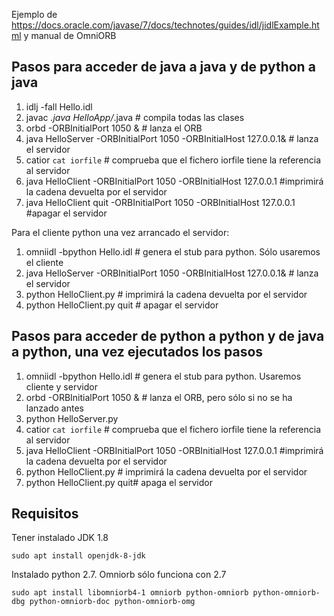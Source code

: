 Ejemplo de https://docs.oracle.com/javase/7/docs/technotes/guides/idl/jidlExample.html y manual de OmniORB

Pasos para acceder de java a java y de python a java
-----

1. idlj -fall  Hello.idl
2. javac *.java HelloApp/*.java # compila todas las clases
3. orbd -ORBInitialPort 1050 & # lanza el  ORB
4. java HelloServer -ORBInitialPort 1050 -ORBInitialHost 127.0.0.1& # lanza el servidor
5. catior `cat iorfile` # comprueba que el fichero iorfile tiene la referencia al servidor
6. java HelloClient -ORBInitialPort 1050 -ORBInitialHost 127.0.0.1 #imprimirá la cadena devuelta por el servidor 
7. java HelloClient quit -ORBInitialPort 1050 -ORBInitialHost 127.0.0.1 #apagar el servidor

Para el cliente python una vez arrancado el servidor:

1. omniidl -bpython Hello.idl # genera el stub para python. Sólo usaremos el cliente
2. java HelloServer -ORBInitialPort 1050 -ORBInitialHost 127.0.0.1& # lanza el servidor
3. python HelloClient.py # imprimirá la cadena devuelta por el servidor
4. python HelloClient.py quit # apagar el servidor

Pasos para acceder de python a python y de java a python, una vez ejecutados los pasos
-----
1. omniidl -bpython Hello.idl # genera el stub para python. Usaremos cliente y servidor
2. orbd -ORBInitialPort 1050 & # lanza el  ORB, pero sólo si no se ha lanzado antes
3. python HelloServer.py
4. catior `cat iorfile` # comprueba que el fichero iorfile tiene la referencia al servidor
5. java HelloClient -ORBInitialPort 1050 -ORBInitialHost 127.0.0.1 #imprimirá la cadena devuelta por el servidor 
6. python HelloClient.py # imprimirá la cadena devuelta por el servidor
7. python HelloClient.py quit# apaga el servidor


Requisitos
----------
Tener instalado JDK 1.8

	sudo apt install openjdk-8-jdk

Instalado python 2.7. Omniorb sólo funciona con 2.7

	sudo apt install libomniorb4-1 omniorb python-omniorb python-omniorb-dbg python-omniorb-doc python-omniorb-omg






